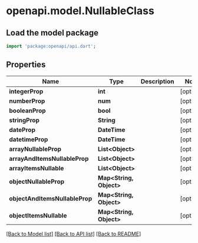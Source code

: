 # openapi.model.NullableClass

## Load the model package
```dart
import 'package:openapi/api.dart';
```

## Properties
Name | Type | Description | Notes
------------ | ------------- | ------------- | -------------
**integerProp** | **int** |  | [optional] 
**numberProp** | **num** |  | [optional] 
**booleanProp** | **bool** |  | [optional] 
**stringProp** | **String** |  | [optional] 
**dateProp** | **DateTime** |  | [optional] 
**datetimeProp** | **DateTime** |  | [optional] 
**arrayNullableProp** | **List&lt;Object&gt;** |  | [optional] 
**arrayAndItemsNullableProp** | **List&lt;Object&gt;** |  | [optional] 
**arrayItemsNullable** | **List&lt;Object&gt;** |  | [optional] 
**objectNullableProp** | **Map&lt;String, Object&gt;** |  | [optional] 
**objectAndItemsNullableProp** | **Map&lt;String, Object&gt;** |  | [optional] 
**objectItemsNullable** | **Map&lt;String, Object&gt;** |  | [optional] 

[[Back to Model list]](../README.md#documentation-for-models) [[Back to API list]](../README.md#documentation-for-api-endpoints) [[Back to README]](../README.md)


